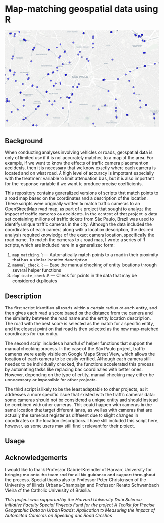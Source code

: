 # Map-matching geospatial data using R
![A map of central São Paulo, Brazil](https://github.com/bchaps1999/map-matching/blob/master/images/Sao_Paulo.png)

## Background

When conducting analyses involving vehicles or roads, geospatial data is only of limited use if it is not accurately matched to a map of the area. For example, if we want to know the effects of traffic camera placement on accidents, then it is necessary that we know exactly where each camera is located and on what road. A high level of accuracy is important especially with the treatment variable to limit attenuation bias, but it is also important for the response variable if we want to produce precise coefficients.

This repository contains generalized versions of scripts that match points to a road map based on the coordinates and a description of the location. These scripts were originally written to match traffic cameras to an OpenStreetMap road map, as part of a project that sought to analyze the impact of traffic cameras on accidents. In the context of that project, a data set containing millions of traffic tickets from São Paulo, Brazil was used to identify unique traffic cameras in the city. Although the data included the coordinates of each camera along with a location description, the desired analysis required knowledge of the exact camera location, specifically the road name. To match the cameras to a road map, I wrote a series of R scripts, which are included here in a generalized form:

1. `map_matching.R` — Automatically match points to a road in their proximity that has a similar location description
2. `manual_check.R` — Ease the manual checking of entity locations through several helper functions
3. `duplicate_check.R` — Check for points in the data that may be considered duplicates

## Description

The first script identifies all roads within a certain radius of each entity, and then gives each road a score based on the distance from the camera and the similarity between the road name and the entity location description. The road with the best score is selected as the match for a specific entity, and the closest point on that road is then selected as the new map-matched coordinates for that entity. 

The second script includes a handful of helper functions that support the manual checking process. In the case of the São Paulo project, traffic cameras were easily visible on Google Maps Street View, which allows the location of each camera to be easily verified. Although each camera still needed to be individually checked, the functions accelerated this process by automating tasks like replacing bad coordinates with better ones. However, depending on the type of entity, manual checking may either be unnecessary or impossible for other projects. 

The third script is likely to be the least adaptable to other projects, as it addresses a more specific issue that existed with the traffic cameras data: some cameras should not be considered a unique entity and should instead be combined with other cameras. This could happen with cameras in the same location that target different lanes, as well as with cameras that are actually the same but register as different due to slight changes in coordinates or the location descriptions. I have still included this script here, however, as some users may still find it relevant for their project.

## Usage

## Acknowledgements

I would like to thank Professor Gabriel Kreindler of Harvard University for bringing me onto the team and for all his guidance and support throughout the process. Special thanks also to Professor Peter Christensen of the University of Illinois Urbana-Champaign and Professor Renato Schwambach Vieira of the Catholic University of Brasília.

*This project was supported by the Harvard University Data Science Initiative Faculty Special Projects Fund for the project A Toolkit for Precise Geographic Data on Urban Roads: Application to Measuring the Impact of Automated Cameras on Speeding and Road Crashes*
